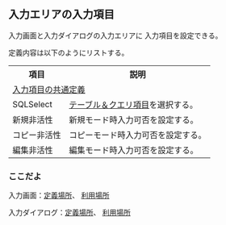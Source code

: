 ## 入力エリアの入力項目

入力画面と入力ダイアログの入力エリアに
入力項目を設定できる。

定義内容は以下のようにリストする。
<table>
<tr><th>項目</th><th>説明</th></tr>
<tr><td colspan=2><a href="fds.md">入力項目の共通定義</a></td></tr>
<tr><td>SQLSelect</td><td><a href="comm.fields.md">テーブル＆クエリ項目</a>を選択する。</td></tr>
<tr><td>新規非活性</td><td>新規モード時入力可否を設定する。</td></tr>
<tr><td>コピー非活性</td><td>コピーモード時入力可否を設定する。</td></tr>
<tr><td>編集非活性</td><td>編集モード時入力可否を設定する。</td></tr>
</table>

### ここだよ
入力画面：[定義場所](https://efwgrp.github.io/ske/svg/input.fds.inputPage.def.svg)、
[利用場所](https://efwgrp.github.io/ske/svg/input.fds.inputPage.svg)

入力ダイアログ：[定義場所](https://efwgrp.github.io/ske/svg/input.fds.inputDialog.def.svg)、
[利用場所](https://efwgrp.github.io/ske/svg/input.fds.inputDialog.svg)

